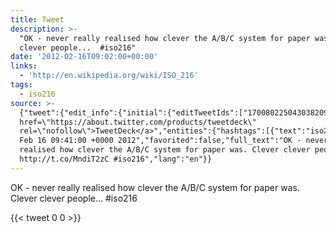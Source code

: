 ```yaml
---
title: Tweet
description: >-
  "OK - never really realised how clever the A/B/C system for paper was. Clever
  clever people...  #iso216"
date: '2012-02-16T09:02:00+00:00'
links:
  - 'http://en.wikipedia.org/wiki/ISO_216'
tags:
  - iso216
source: >-
  {"tweet":{"edit_info":{"initial":{"editTweetIds":["170080225043038209"],"editableUntil":"2012-02-16T10:41:00.245Z","editsRemaining":"5","isEditEligible":true}},"retweeted":false,"source":"<a
  href=\"https://about.twitter.com/products/tweetdeck\"
  rel=\"nofollow\">TweetDeck</a>","entities":{"hashtags":[{"text":"iso216","indices":["115","122"]}],"symbols":[],"user_mentions":[],"urls":[{"url":"http://t.co/MndiT2zC","expanded_url":"http://en.wikipedia.org/wiki/ISO_216","display_url":"en.wikipedia.org/wiki/ISO_216","indices":["94","114"]}]},"display_text_range":["0","122"],"favorite_count":"0","id_str":"170080225043038209","truncated":false,"retweet_count":"0","id":"170080225043038209","possibly_sensitive":false,"created_at":"Thu
  Feb 16 09:41:00 +0000 2012","favorited":false,"full_text":"OK - never really
  realised how clever the A/B/C system for paper was. Clever clever people...
  http://t.co/MndiT2zC #iso216","lang":"en"}}
---
```

OK - never really realised how clever the A/B/C system for paper was. Clever clever people...  #iso216
    
{{< tweet 0 0 >}}
    
